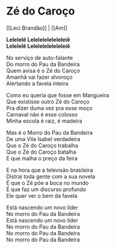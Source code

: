 # Zé do Caroço
[[Leci Brandão]] | [[Am]]  

**Lelelelê Leleleleleleleleiê  
Lelelelê Leleleleleleleleiê**  

No serviço de auto-falante  
Do morro do Pau da Bandeira  
Quem avisa é o Zé do Caroço  
Amanhã vai fazer alvoroço  
Alertando a favela inteira  

Como eu queria que fosse em Mangueira  
Que existisse outro Zé do Caroço  
Pra dizer duma vez pra esse moço  
Carnaval não é esse colosso  
Minha escola é raiz, é madeira  

Mas é o Morro do Pau da Bandeira  
De uma Vila Isabel verdadeira  
Que o Zé do Caroço trabalha  
Que o Zé do Caroço batalha  
E que malha o preço da feira  

E na hora que a televisão brasileira  
Distrai toda gente com a sua novela  
É que o Zé põe a boca no mundo  
É que faz um discurso profundo  
Ele quer ver o bem da favela  

Está nascendo um novo líder  
No morro do Pau da Bandeira  
Está nascendo um novo líder  
No morro do Pau da Bandeira  
No morro do Pau da Bandeira  
No morro do Pau da Bandeira  